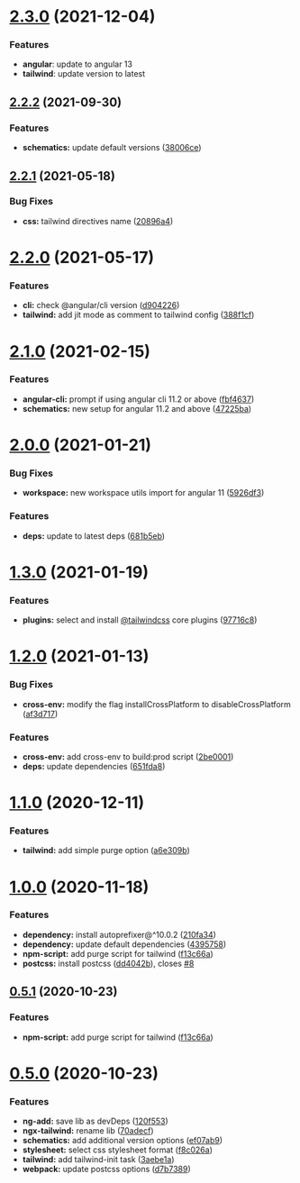 # [2.3.0](https://github.com/notiz-dev/ngx-tailwind/compare/v2.2.2...v2.3.0) (2021-12-04)

### Features

* **angular**: update to angular 13
* **tailwind**: update version to latest

## [2.2.2](https://github.com/notiz-dev/ngx-tailwind/compare/v2.2.1...v2.2.2) (2021-09-30)


### Features

* **schematics:** update default versions ([38006ce](https://github.com/notiz-dev/ngx-tailwind/commit/38006ce06123b95c312878822e9fd92093ced4b0))



## [2.2.1](https://github.com/notiz-dev/ngx-tailwind/compare/v2.2.0...v2.2.1) (2021-05-18)


### Bug Fixes

* **css:** tailwind directives name ([20896a4](https://github.com/notiz-dev/ngx-tailwind/commit/20896a478ac79aacb860378a1461d9d16bcb4375))



# [2.2.0](https://github.com/notiz-dev/ngx-tailwind/compare/v2.1.0...v2.2.0) (2021-05-17)


### Features

* **cli:** check @angular/cli version ([d904226](https://github.com/notiz-dev/ngx-tailwind/commit/d904226c52b68e8fbc2b375c545f231d8c391812))
* **tailwind:** add jit mode as comment to tailwind config ([388f1cf](https://github.com/notiz-dev/ngx-tailwind/commit/388f1cf98c2550e3a1dca338c40e9f9766d20ec0))



# [2.1.0](https://github.com/notiz-dev/ngx-tailwind/compare/v2.0.0...v2.1.0) (2021-02-15)


### Features

* **angular-cli:** prompt if using angular cli 11.2 or above ([fbf4637](https://github.com/notiz-dev/ngx-tailwind/commit/fbf463783c62ed283660ad2f5ea4ef862ed97263))
* **schematics:** new setup for angular 11.2 and above ([47225ba](https://github.com/notiz-dev/ngx-tailwind/commit/47225ba5e2d0aed39000655406cf35205bd9b60c))



# [2.0.0](https://github.com/notiz-dev/ngx-tailwind/compare/v1.3.0...v2.0.0) (2021-01-21)


### Bug Fixes

* **workspace:** new workspace utils import for angular 11 ([5926df3](https://github.com/notiz-dev/ngx-tailwind/commit/5926df3c93e294b179105ec913b874dd7e278736))


### Features

* **deps:** update to latest deps ([681b5eb](https://github.com/notiz-dev/ngx-tailwind/commit/681b5ebd3bccd847c21b4008325a17a8175ea359))



# [1.3.0](https://github.com/notiz-dev/ngx-tailwind/compare/v1.2.0...v1.3.0) (2021-01-19)


### Features

* **plugins:** select and install [@tailwindcss](https://github.com/tailwindcss) core plugins ([97716c8](https://github.com/notiz-dev/ngx-tailwind/commit/97716c8870cfb9ac7e3a1948f2c9725d113b6a9e))



# [1.2.0](https://github.com/notiz-dev/ngx-tailwind/compare/v1.1.0...v1.2.0) (2021-01-13)


### Bug Fixes

* **cross-env:** modify the flag installCrossPlatform to disableCrossPlatform ([af3d717](https://github.com/notiz-dev/ngx-tailwind/commit/af3d71727fa65e2642e3e8991a8a985cd3366832))


### Features

* **cross-env:** add cross-env to build:prod script ([2be0001](https://github.com/notiz-dev/ngx-tailwind/commit/2be0001e0737509aa57c41510de4fc972b8209c2))
* **deps:** update dependencies ([651fda8](https://github.com/notiz-dev/ngx-tailwind/commit/651fda8df9eb1276a3d2980420632640b1db825f))



# [1.1.0](https://github.com/notiz-dev/ngx-tailwind/compare/v1.0.0...v1.1.0) (2020-12-11)


### Features

* **tailwind:** add simple purge option ([a6e309b](https://github.com/notiz-dev/ngx-tailwind/commit/a6e309ba07fb5fd046341773cb05b0e4a933106b))



# [1.0.0](https://github.com/notiz-dev/ngx-tailwind/compare/v0.5.0...v1.0.0) (2020-11-18)


### Features

* **dependency:** install autoprefixer@^10.0.2 ([210fa34](https://github.com/notiz-dev/ngx-tailwind/commit/210fa34df0ccd44f6a9ebe63e34d3ab74a85adec))
* **dependency:** update default dependencies ([4395758](https://github.com/notiz-dev/ngx-tailwind/commit/4395758b3d7cd34a200d328686a9a5ef19839bfa))
* **npm-script:** add purge script for tailwind ([f13c66a](https://github.com/notiz-dev/ngx-tailwind/commit/f13c66a52c2f3331b7ed43e5e43b4564bf3898a3))
* **postcss:** install postcss ([dd4042b](https://github.com/notiz-dev/ngx-tailwind/commit/dd4042bc517285c581cab55b9ce7618c02ef9fef)), closes [#8](https://github.com/notiz-dev/ngx-tailwind/issues/8)



## [0.5.1](https://github.com/notiz-dev/ngx-tailwind/compare/v0.5.0...v0.5.1) (2020-10-23)


### Features

* **npm-script:** add purge script for tailwind ([f13c66a](https://github.com/notiz-dev/ngx-tailwind/commit/f13c66a52c2f3331b7ed43e5e43b4564bf3898a3))



# [0.5.0](https://github.com/notiz-dev/ngx-tailwind/compare/v0.2.0...v0.5.0) (2020-10-23)


### Features

* **ng-add:** save lib as devDeps ([120f553](https://github.com/notiz-dev/ngx-tailwind/commit/120f5538d38466d61990505fec0e80b26a17e62c))
* **ngx-tailwind:** rename lib ([70adecf](https://github.com/notiz-dev/ngx-tailwind/commit/70adecf858a23e2f97de5613ffa9e64130f1026a))
* **schematics:** add additional version options ([ef07ab9](https://github.com/notiz-dev/ngx-tailwind/commit/ef07ab90c9319847064a7e0942f11bfa6965f764))
* **stylesheet:** select css stylesheet format ([f8c026a](https://github.com/notiz-dev/ngx-tailwind/commit/f8c026a3cdfec7a3a56fd26a97abfc45f937983d))
* **tailwind:** add tailwind-init task ([3aebe1a](https://github.com/notiz-dev/ngx-tailwind/commit/3aebe1a58987230bcc046dcdbb4ea05f80a2795f))
* **webpack:** update postcss options ([d7b7389](https://github.com/notiz-dev/ngx-tailwind/commit/d7b7389be3ff87d75015d87f699c47f0f05f2e57))



